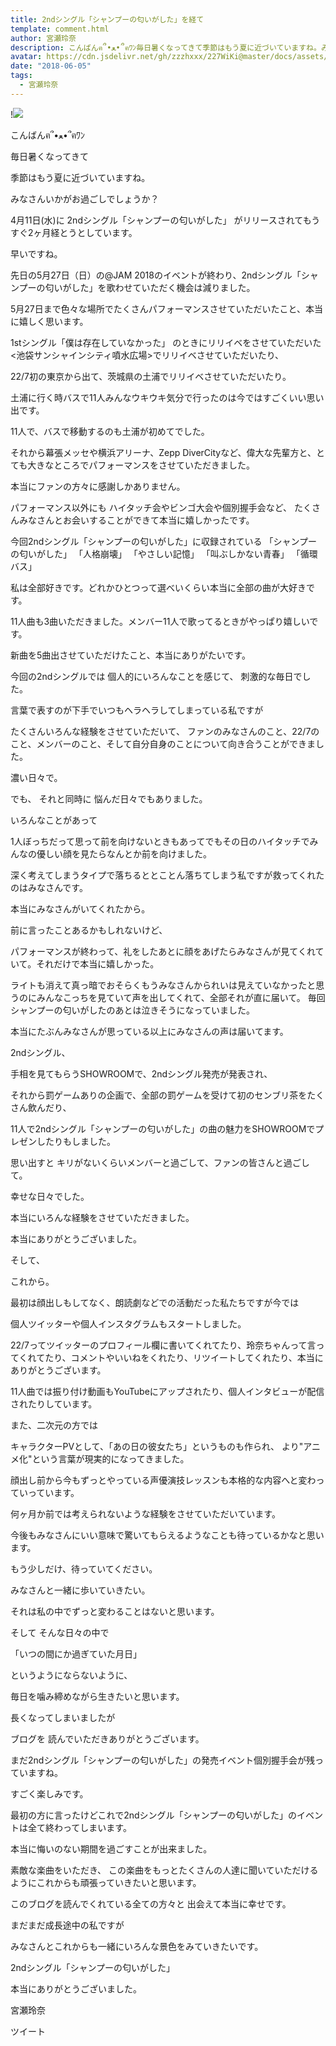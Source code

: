 ```yaml
---
title: 2ndシングル「シャンプーの匂いがした」を経て
template: comment.html
author: 宮瀬玲奈
description: こんばんฅ՞•ﻌ•՞ฅﾜﾝ毎日暑くなってきて季節はもう夏に近づいていますね。みなさんいかがお過ごしでしょうか？4月11日(水)に2ndシングル「シャンプーの匂...
avatar: https://cdn.jsdelivr.net/gh/zzzhxxx/227WiKi@master/docs/assets/photo/avatar/reina.jpg
date: "2018-06-05"
tags:
  - 宮瀬玲奈
---
```


!![](https://cdn.jsdelivr.net/gh/227WiKi/227WiKi-image@master/blog-image/reina-2018-06-05_1.jpg)




こんばんฅ՞•ﻌ•՞ฅﾜﾝ




毎日暑くなってきて

季節はもう夏に近づいていますね。


みなさんいかがお過ごしでしょうか？














4月11日(水)に
2ndシングル「シャンプーの匂いがした」
がリリースされてもうすぐ2ヶ月経とうとしています。


早いですね。









先日の5月27日（日）の@JAM 2018のイベントが終わり、2ndシングル「シャンプーの匂いがした」を歌わせていただく機会は減りました。







5月27日まで色々な場所でたくさんパフォーマンスさせていただいたこと、本当に嬉しく思います。










1stシングル「僕は存在していなかった」
のときにリリイベをさせていただいた<池袋サンシャインシティ噴水広場>でリリイベさせていただいたり、




22/7初の東京から出て、茨城県の土浦でリリイベさせていただいたり。

土浦に行く時バスで11人みんなウキウキ気分で行ったのは今ではすごくいい思い出です。

11人で、バスで移動するのも土浦が初めてでした。





それから幕張メッセや横浜アリーナ、Zepp DiverCityなど、偉大な先輩方と、とても大きなところでパフォーマンスをさせていただきました。





本当にファンの方々に感謝しかありません。









パフォーマンス以外にも
ハイタッチ会やビンゴ大会や個別握手会など、
たくさんみなさんとお会いすることができて本当に嬉しかったです。









今回2ndシングル「シャンプーの匂いがした」に収録されている
「シャンプーの匂いがした」
「人格崩壊」
「やさしい記憶」
「叫ぶしかない青春」
「循環バス」


私は全部好きです。どれかひとつって選べいくらい本当に全部の曲が大好きです。


11人曲も3曲いただきました。メンバー11人で歌ってるときがやっぱり嬉しいです。




新曲を5曲出させていただけたこと、本当にありがたいです。

















今回の2ndシングルでは
個人的にいろんなことを感じて、
刺激的な毎日でした。









言葉で表すのが下手でいつもヘラヘラしてしまっている私ですが

たくさんいろんな経験をさせていただいて、
ファンのみなさんのこと、22/7のこと、メンバーのこと、そして自分自身のことについて向き合うことができました。









濃い日々で。




でも、
それと同時に
悩んだ日々でもありました。










いろんなことがあって


1人ぼっちだって思って前を向けないときもあってでもその日のハイタッチでみんなの優しい顔を見たらなんとか前を向けました。








深く考えてしまうタイプで落ちるととことん落ちてしまう私ですが救ってくれたのはみなさんです。













本当にみなさんがいてくれたから。














前に言ったことあるかもしれないけど、


パフォーマンスが終わって、礼をしたあとに顔をあげたらみなさんが見てくれていて。それだけで本当に嬉しかった。


ライトも消えて真っ暗でおそらくもうみなさんかられいは見えていなかったと思うのにみんなこっちを見ていて声を出してくれて、全部それが直に届いて。
毎回シャンプーの匂いがしたのあとは泣きそうになっていました。















本当にたぶんみなさんが思っている以上にみなさんの声は届いてます。














2ndシングル、


手相を見てもらうSHOWROOMで、2ndシングル発売が発表され、

それから罰ゲームありの企画で、全部の罰ゲームを受けて初のセンブリ茶をたくさん飲んだり、

11人で2ndシングル「シャンプーの匂いがした」の曲の魅力をSHOWROOMでプレゼンしたりもしました。



思い出すと
キリがないくらいメンバーと過ごして、ファンの皆さんと過ごして。





幸せな日々でした。













本当にいろんな経験をさせていただきました。













本当にありがとうございました。
































そして、

これから。












最初は顔出しもしてなく、朗読劇などでの活動だった私たちですが今では

個人ツイッターや個人インスタグラムもスタートしました。


22/7ってツイッターのプロフィール欄に書いてくれてたり、玲奈ちゃんって言ってくれてたり、コメントやいいねをくれたり、リツイートしてくれたり、本当にありがとうございます。





11人曲では振り付け動画もYouTubeにアップされたり、個人インタビューが配信されたりしています。









また、二次元の方では


キャラクターPVとして、「あの日の彼女たち」というものも作られ、
より"アニメ化"という言葉が現実的になってきました。


顔出し前から今もずっとやっている声優演技レッスンも本格的な内容へと変わっていっています。












何ヶ月か前では考えられないような経験をさせていただいています。











今後もみなさんにいい意味で驚いてもらえるようなことも待っているかなと思います。




もう少しだけ、待っていてください。

































みなさんと一緒に歩いていきたい。


それは私の中でずっと変わることはないと思います。








そして
そんな日々の中で

「いつの間にか過ぎていた月日」

というようにならないように、


毎日を噛み締めながら生きたいと思います。

























長くなってしまいましたが


ブログを
読んでいただきありがとうございます。






まだ2ndシングル「シャンプーの匂いがした」の発売イベント個別握手会が残っていますね。

すごく楽しみです。




最初の方に言ったけどこれで2ndシングル「シャンプーの匂いがした」のイベントは全て終わってしまいます。

本当に悔いのない期間を過ごすことが出来ました。




素敵な楽曲をいただき、
この楽曲をもっとたくさんの人達に聞いていただけるようにこれからも頑張っていきたいと思います。









このブログを読んでくれている全ての方々と
出会えて本当に幸せです。





まだまだ成長途中の私ですが

みなさんとこれからも一緒にいろんな景色をみていきたいです。















2ndシングル「シャンプーの匂いがした」

本当にありがとうございました。




宮瀬玲奈


ツイート



